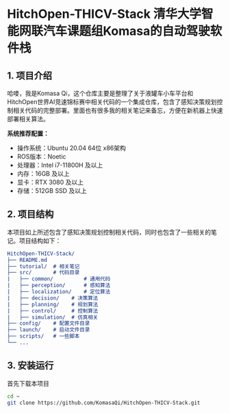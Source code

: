 # HitchOpen-THICV-Stack 清华大学智能网联汽车课题组Komasa的自动驾驶软件栈

## 1. 项目介绍
哈喽，我是Komasa Qi，这个仓库主要是整理了关于液罐车小车平台和HitchOpen世界AI竞速锦标赛中相关代码的一个集成仓库，包含了感知决策规划控制相关代码的完整部署。里面也有很多我的相关笔记来备忘，方便在新机器上快速部署相关算法。

**系统推荐配置：**
- 操作系统：Ubuntu 20.04 64位 x86架构
- ROS版本：Noetic
- 处理器：Intel i7-11800H 及以上
- 内存：16GB 及以上
- 显卡：RTX 3080 及以上
- 存储：512GB SSD 及以上

## 2. 项目结构
本项目如上所述包含了感知决策规划控制相关代码，同时也包含了一些相关的笔记。项目结构如下：
``` cmake
HitchOpen-THICV-Stack/
├── README.md
├── tutorial/  # 相关笔记
├── src/       # 代码目录
|   ├── common/          # 通用代码
|   ├── perception/      # 感知算法
|   ├── localization/    # 定位算法
|   ├── decision/    # 决策算法
|   ├── planning/    # 规划算法
|   ├── control/     # 控制算法
|   ├── simulation/  # 仿真相关
├── config/    # 配置文件目录
├── launch/    # 启动文件目录
├── scripts/   # 一些脚本
└── ...
```

## 3. 安装运行

首先下载本项目
``` bash
cd ~
git clone https://github.com/KomasaQi/HitchOpen-THICV-Stack.git
```
